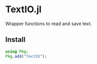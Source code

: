 # TextIO.jl

Wrapper functions to read and save text.

## Install

```julia
using Pkg;
Pkg.add("TextIO");
```
